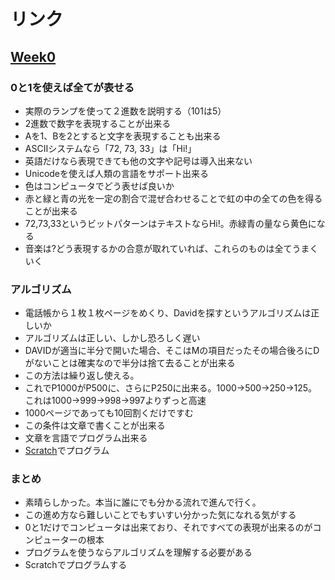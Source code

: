 # リンク

## [Week0](https://www.youtube.com/watch?v=pLuwGw_RXRs)

### 0と1を使えば全てが表せる
- 実際のランプを使って２進数を説明する（101は5）
- 2進数で数字を表現することが出来る
- Aを1、Bを2とすると文字を表現することも出来る
- ASCIIシステムなら「72, 73, 33」は「Hi!」
- 英語だけなら表現できても他の文字や記号は導入出来ない
- Unicodeを使えば人類の言語をサポート出来る
- 色はコンピュータでどう表せば良いか
- 赤と緑と青の光を一定の割合で混ぜ合わせることで虹の中の全ての色を得ることが出来る
- 72,73,33というビットパターンはテキストならHi!。赤緑青の量なら黄色になる
- 音楽は?どう表現するかの合意が取れていれば、これらのものは全てうまくいく

### アルゴリズム
- 電話帳から１枚１枚ページをめくり、Davidを探すというアルゴリズムは正しいか
- アルゴリズムは正しい、しかし恐ろしく遅い
- DAVIDが適当に半分で開いた場合、そこはMの項目だったその場合後ろにDがないことは確実なので半分は捨て去ることが出来る
- この方法は繰り返し使える。
- これでP1000がP500に、さらにP250に出来る。1000→500→250→125。これは1000→999→998→997よりずっと高速
- 1000ページであっても10回割くだけですむ
- この条件は文章で書くことが出来る
- 文章を言語でプログラム出来る
- [Scratch](https://scratch.mit.edu/)でプログラム

### まとめ
- 素晴らしかった。本当に誰にでも分かる流れで進んで行く。
- この進め方なら難しいことでもすいすい分かった気になれる気がする
- 0と1だけでコンピュータは出来ており、それですべての表現が出来るのがコンピューターの根本
- プログラムを使うならアルゴリズムを理解する必要がある
- Scratchでプログラムする

